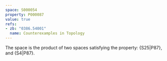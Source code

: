 ```yaml
---
space: S000054
property: P000087
value: true
refs:
- zb: "0386.54001"
  name: Counterexamples in Topology
---
```


The space is the product of two spaces satisfying the property: {S25|P87}, and {S4|P87}.

